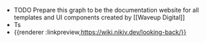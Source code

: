 - TODO Prepare this graph to be the documentation website for all templates and UI components created by [[Waveup Digital]]
- Ts
- {{renderer :linkpreview,https://wiki.nikiv.dev/looking-back/}}